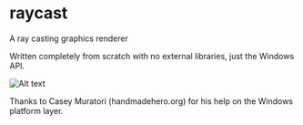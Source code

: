 # raycast
A ray casting graphics renderer

Written completely from scratch with no external libraries, just the Windows API.

![Alt text](/misc/raycaster_gif.gif "Screenshot")

Thanks to Casey Muratori (handmadehero.org) for his help on the Windows platform layer.
